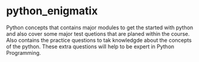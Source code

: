 # python_enigmatix
Python concepts that contains major modules to get the started with python and also cover some major test quetions that are planed within the course.
Also contains the practice questions to tak knowledgde about the concepts of the python.
These extra questions will help to be expert in Python Programming.
